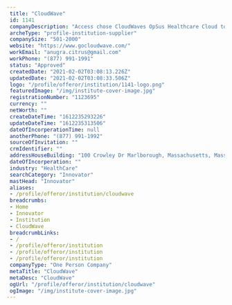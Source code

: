 ```yaml
--- 
 title: "CloudWave" 
 id: 1141 
 companyDescription: "Access chose CloudWaves OpSus Healthcare Cloud to power our electronic forms management software because of the security and reliability it offers. We promise our customers solutions that help them easily capture, manage, and share information, and CloudWave helps us deliver on that commitment. We can count on the OpSus Cloud to provide our customers with an excellent end-user experience" 
 archeType: "profile-institution-supplier" 
 companySize: "501-2000"  
 website: "https://www.gocloudwave.com/" 
 workEmail: "anugra.citrus@gmail.com" 
 workPhone: "(877) 991-1991" 
 status: "Approved" 
 createdDate: "2021-02-02T03:08:13.226Z" 
 updatedDate: "2021-02-02T03:08:33.506Z" 
 logo: "/profile/offeror/institution/1141-logo.png" 
 featuredImage: "/img/institute-cover-image.jpg" 
 registrationNumber: "1123695" 
 currency: "" 
 netWorth: ""  
 createDateTime: "1612235293226"  
 updateDateTime: "1612235313506"  
 dateOfIncorperationTime: null 
 anotherPhone: "(877) 991-1992" 
 sourceOfInvitation: "" 
 crmIdentifier: "" 
 addressHouseBuilding: "100 Crowley Dr Marlborough, Massachusetts, Massachusetts, 01752, United States" 
 dateOfIncorperation: "" 
 industry: "HealthCare" 
 searchCategory: "Innovator" 
 mastHead: "Innovator" 
 aliases: 
 - /profile/offeror/institution/cloudwave  
 breadcrumbs: 
 - Home
 - Innovator
 - Institution
 - CloudWave  
 breadcrumbLinks: 
 - /
 - /profile/offeror/institution
 - /profile/offeror/institution
 - /profile/offeror/institution  
 companyType: "One Person Company" 
 metaTitle: "CloudWave" 
 metaDesc: "CloudWave" 
 ogUrl: "/profile/offeror/institution/cloudwave" 
 ogImage: "/img/institute-cover-image.jpg"
---
```

